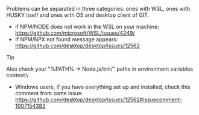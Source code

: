 Problems can be separated in three categories: ones with WSL, ones with HUSKY itself and ones with OS and desktop client of GIT.

- if NPM/NODE does not work in the WSL on your machine:\
  https://github.com/microsoft/WSL/issues/4249/
- If NPM/NPX not found message appears:\
  https://github.com/desktop/desktop/issues/12562
> [!Tip]
> Also check your "%PATH%  → Node.js/bin/" paths in environment variables context:\
> - Windows users, if you have everything set up and installed, check this comment from same issue:\
>   https://github.com/desktop/desktop/issues/12562#issuecomment-1007154382
